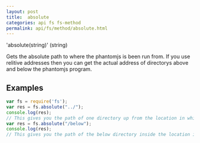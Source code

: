 ```yaml
---
layout: post
title:  absolute
categories: api fs fs-method
permalink: api/fs/method/absolute.html
---
```

'absolute(string)' (string)

Gets the absolute path to where the phantomjs is been run from.
If you use relitive addresses then you can get the actual address of directorys above and below the phantomjs program.

## Examples

```javascript
var fs = require('fs');
var res = fs.absolute("../");
console.log(res);
// This gives you the path of one directory up from the location in which the phantomjs is running.
var res = fs.absolute("/below");
console.log(res);
// This gives you the path of the below directory inside the location in which the phantomjs is running.
```








